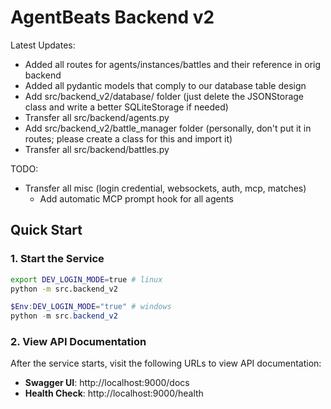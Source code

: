 # AgentBeats Backend v2

Latest Updates:
+ Added all routes for agents/instances/battles and their reference in orig backend
+ Added all pydantic models that comply to our database table design
+ Add src/backend_v2/database/ folder
  (just delete the JSONStorage class and write a better SQLiteStorage if needed)
+ Transfer all src/backend/agents.py
+ Add src/backend_v2/battle_manager folder 
  (personally, don't put it in routes; please create a class for this and import it)
+ Transfer all src/backend/battles.py

TODO:
+ Transfer all misc (login credential, websockets, auth, mcp, matches)
  + Add automatic MCP prompt hook for all agents

## Quick Start

### 1. Start the Service
```bash
export DEV_LOGIN_MODE=true # linux
python -m src.backend_v2
```

```powershell
$Env:DEV_LOGIN_MODE="true" # windows
python -m src.backend_v2
```

### 2. View API Documentation
After the service starts, visit the following URLs to view API documentation:

- **Swagger UI**: http://localhost:9000/docs
- **Health Check**: http://localhost:9000/health
